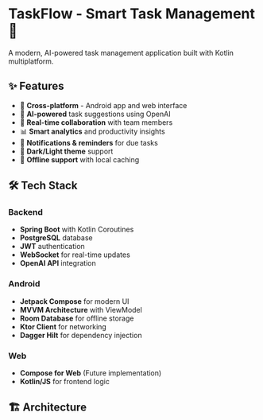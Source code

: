 # TaskFlow - Smart Task Management 🚀

A modern, AI-powered task management application built with Kotlin multiplatform.

## ✨ Features

- 📱 **Cross-platform** - Android app and web interface
- 🤖 **AI-powered** task suggestions using OpenAI
- 👥 **Real-time collaboration** with team members
- 📊 **Smart analytics** and productivity insights
- 🔔 **Notifications & reminders** for due tasks
- 🌙 **Dark/Light theme** support
- 💾 **Offline support** with local caching

## 🛠️ Tech Stack

### Backend
- **Spring Boot** with Kotlin Coroutines
- **PostgreSQL** database
- **JWT** authentication
- **WebSocket** for real-time updates
- **OpenAI API** integration

### Android
- **Jetpack Compose** for modern UI
- **MVVM Architecture** with ViewModel
- **Room Database** for offline storage
- **Ktor Client** for networking
- **Dagger Hilt** for dependency injection

### Web
- **Compose for Web** (Future implementation)
- **Kotlin/JS** for frontend logic

## 🏗️ Architecture

